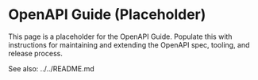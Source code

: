 # OpenAPI Guide (Placeholder)

This page is a placeholder for the OpenAPI Guide. Populate this with instructions for maintaining and extending the OpenAPI spec, tooling, and release process.

See also: ../../README.md
